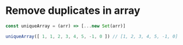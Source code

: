 

# Remove duplicates in array 
```javascript
const uniqueArray = (arr) => [...new Set(arr)]

uniqueArray([ 1, 1, 2, 3, 4, 5, -1, 0 ]) // [1, 2, 3, 4, 5, -1, 0]
```
